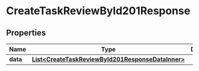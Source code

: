 

# CreateTaskReviewById201Response


## Properties

| Name | Type | Description | Notes |
|------------ | ------------- | ------------- | -------------|
|**data** | [**List&lt;CreateTaskReviewById201ResponseDataInner&gt;**](CreateTaskReviewById201ResponseDataInner.md) |  |  |



